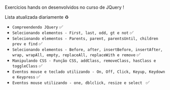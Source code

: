 Exercícios hands on desenvolvidos no curso de JQuery !

Lista atualizada diariamente ♻️

- ``Compreendendo JQuery`` ✅
- ``Selecionando elementos - First, last, odd, gt e not`` ✅
- ``Selecionando elementos - Parents, parent, parentsUntil, children prev e find`` ✅
- ``Selecionando elementos - Before, after, insertBefore, insertAfter, wrap, wrapAll, empty, replaceAll, replaceWith e remove`` ✅
- ``Manipulando CSS - Função CSS, addClass, removeClass, hasClass e toggleClass`` ✅
- ``Eventos mouse e teclado utilizando - On, Off, Click, Keyup, Keydown e Keypress`` ✅
- ``Eventos mouse utilizando - one, dblclick, resize e select `` ✅


